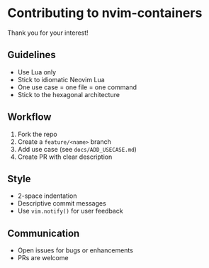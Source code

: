 # Contributing to nvim-containers

Thank you for your interest!

## Guidelines

- Use Lua only
- Stick to idiomatic Neovim Lua
- One use case = one file = one command
- Stick to the hexagonal architecture

## Workflow

1. Fork the repo
2. Create a `feature/<name>` branch
3. Add use case (see `docs/ADD_USECASE.md`)
4. Create PR with clear description

## Style

- 2-space indentation
- Descriptive commit messages
- Use `vim.notify()` for user feedback

## Communication

- Open issues for bugs or enhancements
- PRs are welcome

